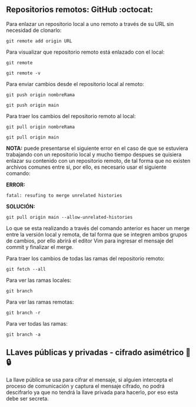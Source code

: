 ## Repositorios remotos: GitHub :octocat:

Para enlazar un repositorio local a uno remoto a través de su URL sin necesidad de clonarlo:

```
git remote add origin URL
```

Para visualizar que repositorio remoto está enlazado con el local:

```
git remote
```

```
git remote -v
```

Para enviar cambios desde el repositorio local al remoto:

```
git push origin nombreRama
```

```
git push origin main
```

Para traer los cambios del repositorio remoto al local:

```
git pull origin nombreRama
```

```
git pull origin main
```

**NOTA:** puede presentarse el siguiente error en el caso de que se estuviera trabajando con un repositorio local y mucho tiempo despues se quisiera enlazar su contenido con un repositorio remoto, de tal forma que no existen archivos comunes entre si, por ello, es necesario usar el siguiente comando:

**ERROR:**

```
fatal: resufing to merge unrelated histories
```
**SOLUCIÓN:**
```
git pull origin main --allow-unrelated-histories
```

Lo que se esta realizando a través del comando anterior es hacer un merge entre la versión local y remota, de tal forma que se integren ambos grupos de cambios, por ello abrirá el editor Vim para ingresar el mensaje del commit y finalizar el merge. 

Para traer los cambios de todas las ramas del repositorio remoto:

```
git fetch --all
```

Para ver las ramas locales:
```
git branch
```

Para ver las ramas remotas:
```
git branch -r
```

Para ver todas las ramas:

```
git branch -a
```


## LLaves públicas y privadas - cifrado asimétrico :key: :lock:

La llave pública se usa para cifrar el mensaje, si alguien intercepta el proceso de comunicación y captura el mensaje cifrado, no podrá descifrarlo ya que no tendrá la llave privada para hacerlo, por eso esta debe ser secreta. 

